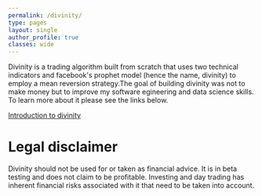```yaml
---
permalink: /divinity/
type: pages
layout: single
author_profile: true
classes: wide
---
```


Divinity is a trading algorithm built from scratch that uses two technical indicators and facebook's prophet model (hence the name, divinity) to employ a mean reversion strategy.The goal of building divinity was not to make money but to improve my software egineering and data science skills. To learn more about it please see the links below.

[Introduction to divinity](https://kentkr.github.io/Divinity-introduction/)

# Legal disclaimer

Divinity should not be used for or taken as financial advice. It is in beta testing and does not claim to be profitable. Investing and day trading has inherent financial risks associated with it that need to be taken into account.
